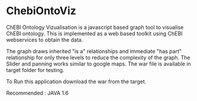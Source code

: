 ChebiOntoViz
============
ChEBI Ontology Vizualisation is a javascript based graph tool to visualise ChEBI ontology.
This is implemented as a web based toolkit using ChEBI webservices to obtain the data.

The graph draws inherited "is a" relationships and immediate "has part" relationship for only three levels to reduce
the complexity of the graph. The Slider and panning works similar to google maps.
The war file is available in target folder for testing.


To Run this application download the war from the target.

Recommended :
JAVA 1.6